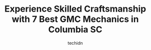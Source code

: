 ---
layout: ampstory
image: https://images.unsplash.com/photo-1618156903850-a0277427c567?ixlib=rb-4.0.3&ixid=MnwxMjA3fDB8MHxwaG90by1wYWdlfHx8fGVufDB8fHx8&auto=format&fit=crop&w=640&h=853&q=80
author: techidn
featured: false
description: Trust your vehicles maintenance and repairs to the 7 best GMC Mechanic in Columbia SC, USA. With their extensive experience, cutting-edge technology, and commitment to customer satisfaction
title: Experience Skilled Craftsmanship with 7 Best GMC Mechanics in Columbia SC
cover:
   title: Experience Skilled Craftsmanship with 7 Best GMC Mechanics in Columbia SC
   subtitle: Rickpate
   background: https://images.unsplash.com/photo-1618156903850-a0277427c567?ixlib=rb-4.0.3&ixid=MnwxMjA3fDB8MHxwaG90by1wYWdlfHx8fGVufDB8fHx8&auto=format&fit=crop&w=640&h=853&q=80

pages: 
 - layout: thirds
   top: <h1>#1 Love Buick GMC</h1>
   bottom: "<p>Straightforward, no BS dealership. Weve made a brand new pickup purchase and now our second used vehicle purchase at Love. We walked in, reviewed our trade and numbers</p>"
   background: https://www.knot35.com/toplist/wp-content/uploads/2023/06/best-gmc-mechanic-1-in-columbia-sc-1685833767.jpeg
   backgroundblur: true
 - layout: thirds
   top: <h1>#2 The Muffler Shop of Columbia</h1>
   bottom: "<p>918 Huger St, Columbia, SC 29201, United States</p>"
   background: https://www.knot35.com/toplist/wp-content/uploads/2023/06/best-gmc-mechanic-2-in-columbia-sc-1685833768.jpeg
   cta:
      link: https://www.knot35.com/toplist/experience-skilled-craftsmanship-with-7-best-gmc-mechanics-in-columbia-sc/
      text: Experience Skilled Craftsmanship with 7 Best GMC Mechanics in Columbia SC
 - layout: thirds
   top: <h1>#3 Old School Automotive & Tire</h1>
   bottom: "<p>111 N 12th St, West Columbia, SC 29169, United States</p>"
   background: https://www.knot35.com/toplist/wp-content/uploads/2023/06/best-gmc-mechanic-3-in-columbia-sc-1685833768.jpeg
   cta:
      link: https://www.knot35.com/toplist/experience-skilled-craftsmanship-with-7-best-gmc-mechanics-in-columbia-sc/
      text: Experience Skilled Craftsmanship with 7 Best GMC Mechanics in Columbia SC
 - layout: thirds
   top: <h1>#4 C & C Automotive Your Car Care Pros - Columbia</h1>
   bottom: "<p>4031 Broad River Rd, Columbia, SC 29210, United States</p>"
   background: https://images.unsplash.com/photo-1534312527009-56c7016453e6?ixlib=rb-4.0.3&ixid=MnwxMjA3fDB8MHxwaG90by1wYWdlfHx8fGVufDB8fHx8&auto=format&fit=crop&w=640&h=853&q=80
   cta:
      link: https://www.knot35.com/toplist/experience-skilled-craftsmanship-with-7-best-gmc-mechanics-in-columbia-sc/
      text: Experience Skilled Craftsmanship with 7 Best GMC Mechanics in Columbia SC
 - layout: thirds
   top: <h1>#5 Import Specialties of Columbia</h1>
   bottom: "<p>2100 Rosewood Dr, Columbia, SC 29205, United States</p>"
   background: https://images.unsplash.com/photo-1531169509526-f8f1fdaa4a67?ixlib=rb-4.0.3&ixid=MnwxMjA3fDB8MHxwaG90by1wYWdlfHx8fGVufDB8fHx8&auto=format&fit=crop&w=640&h=853&q=80
   cta:
      link: https://www.knot35.com/toplist/experience-skilled-craftsmanship-with-7-best-gmc-mechanics-in-columbia-sc/
      text: Experience Skilled Craftsmanship with 7 Best GMC Mechanics in Columbia SC
 - layout: thirds
   top: <h1>#6 Lonnie Roberts Auto Services</h1>
   bottom: "<p>638 N Brickyard Rd, Columbia, SC 29223, United States</p>"
   background: https://images.unsplash.com/photo-1549241520-425e3dfc01cb?ixlib=rb-4.0.3&ixid=MnwxMjA3fDB8MHxwaG90by1wYWdlfHx8fGVufDB8fHx8&auto=format&fit=crop&w=640&h=853&q=80
   cta:
      link: https://www.knot35.com/toplist/experience-skilled-craftsmanship-with-7-best-gmc-mechanics-in-columbia-sc/
      text: Experience Skilled Craftsmanship with 7 Best GMC Mechanics in Columbia SC
 - layout: thirds
   top: <h1>#7 Sanfords Automotive Service</h1>
   bottom: "<p>7917 Wilson Blvd, Columbia, SC 29203, United States</p>"
   background: https://images.unsplash.com/photo-1567095761054-7a02e69e5c43?ixlib=rb-4.0.3&ixid=MnwxMjA3fDB8MHxwaG90by1wYWdlfHx8fGVufDB8fHx8&auto=format&fit=crop&w=640&h=853&q=80
   cta:
      link: https://www.knot35.com/toplist/experience-skilled-craftsmanship-with-7-best-gmc-mechanics-in-columbia-sc/
      text: Experience Skilled Craftsmanship with 7 Best GMC Mechanics in Columbia SC
 - layout: thirds
   middle: Continue reading...
   background: https://images.unsplash.com/photo-1574169208507-84376144848b?ixlib=rb-4.0.3&ixid=MnwxMjA3fDB8MHxwaG90by1wYWdlfHx8fGVufDB8fHx8&auto=format&fit=crop&w=640&h=853&q=80
   cta:
      link: https://www.knot35.com/toplist/experience-skilled-craftsmanship-with-7-best-gmc-mechanics-in-columbia-sc/
      text: Experience Skilled Craftsmanship with 7 Best GMC Mechanics in Columbia SC
      
---